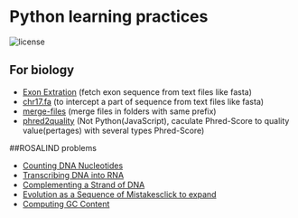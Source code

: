# Python learning practices

![license](https://img.shields.io/github/license/mashape/apistatus.svg?maxAge=2592000?style=plastic)

## For biology

- [Exon Extration](https://github.com/ryuzheng/Python-learning/tree/master/Biology/ExonExtraction) (fetch exon sequence from text files like fasta)
- [chr17.fa](https://github.com/ryuzheng/Python-learning/tree/master/Biology/chr17.fa) (to intercept a part of sequence from text files like fasta)
- [merge-files](https://github.com/ryuzheng/Python-learning/tree/master/Biology/merge-files) (merge files in folders with same prefix)
- [phred2quality](https://github.com/ryuzheng/Python-learning/tree/master/Biology/phred2quality) (Not Python(JavaScript), caculate Phred-Score to quality value(pertages) with several types Phred-Score)

##ROSALIND problems

- [Counting DNA Nucleotides](https://github.com/ryuzheng/Python-learning/tree/master/rosalind/problems/DNA)
- [Transcribing DNA into RNA](https://github.com/ryuzheng/Python-learning/tree/master/rosalind/problems/RNA)
- [Complementing a Strand of DNA](https://github.com/ryuzheng/Python-learning/tree/master/rosalind/problems/revc)
- [Evolution as a Sequence of Mistakesclick to expand](https://github.com/ryuzheng/Python-learning/tree/master/rosalind/problems/hamm)
- [Computing GC Content](https://github.com/ryuzheng/Python-learning/tree/master/rosalind/problems/gc)